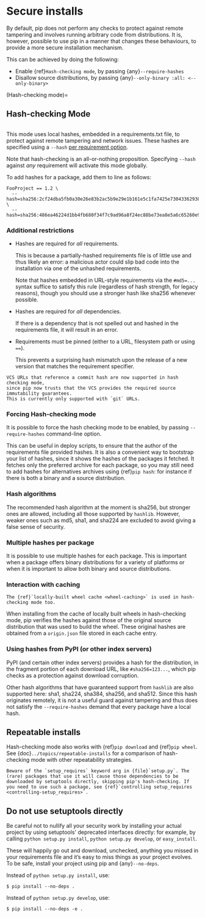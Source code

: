 # Secure installs

By default, pip does not perform any checks to protect against remote tampering and involves running arbitrary code from distributions. It is, however, possible to use pip in a manner that changes these behaviours, to provide a more secure installation mechanism.

This can be achieved by doing the following:

- Enable {ref}`Hash-checking mode`, by passing {any}`--require-hashes`
- Disallow source distributions, by passing {any}`--only-binary :all: <--only-binary>`

(Hash-checking mode)=

## Hash-checking Mode

```{versionadded} 8.0

```

This mode uses local hashes, embedded in a requirements.txt file, to protect against remote tampering and network issues. These hashes are specified using a `--hash` [per requirement option](per-requirement-options).

Note that hash-checking is an all-or-nothing proposition. Specifying `--hash` against _any_ requirement will activate this mode globally.

To add hashes for a package, add them to line as follows:

```
FooProject == 1.2 \
  --hash=sha256:2cf24dba5fb0a30e26e83b2ac5b9e29e1b161e5c1fa7425e73043362938b9824 \
  --hash=sha256:486ea46224d1bb4fb680f34f7c9ad96a8f24ec88be73ea8e5a6c65260e9cb8a7
```

### Additional restrictions

- Hashes are required for _all_ requirements.

  This is because a partially-hashed requirements file is of little use and thus likely an error: a malicious actor could slip bad code into the installation via one of the unhashed requirements.

  Note that hashes embedded in URL-style requirements via the `#md5=...` syntax suffice to satisfy this rule (regardless of hash strength, for legacy reasons), though you should use a stronger hash like sha256 whenever possible.

- Hashes are required for _all_ dependencies.

  If there is a dependency that is not spelled out and hashed in the requirements file, it will result in an error.

- Requirements must be pinned (either to a URL, filesystem path or using `==`).

  This prevents a surprising hash mismatch upon the release of a new version that matches the requirement specifier.

```{versionadded} 23.2
VCS URLs that reference a commit hash are now supported in hash checking mode,
since pip now trusts that the VCS provides the required source immutability guarantees.
This is currently only supported with `git` URLs.
```

### Forcing Hash-checking mode

It is possible to force the hash checking mode to be enabled, by passing `--require-hashes` command-line option.

This can be useful in deploy scripts, to ensure that the author of the requirements file provided hashes. It is also a convenient way to bootstrap your list of hashes, since it shows the hashes of the packages it fetched. It fetches only the preferred archive for each package, so you may still need to add hashes for alternatives archives using {ref}`pip hash`: for instance if there is both a binary and a source distribution.

### Hash algorithms

The recommended hash algorithm at the moment is sha256, but stronger ones are allowed, including all those supported by `hashlib`. However, weaker ones such as md5, sha1, and sha224 are excluded to avoid giving a false sense of security.

### Multiple hashes per package

It is possible to use multiple hashes for each package. This is important when a package offers binary distributions for a variety of platforms or when it is important to allow both binary and source distributions.

### Interaction with caching

```{versionchanged} 23.1
The {ref}`locally-built wheel cache <wheel-caching>` is used in hash-checking mode too.
```

When installing from the cache of locally built wheels in hash-checking mode, pip verifies
the hashes against those of the original source distribution that was used to build the wheel.
These original hashes are obtained from a `origin.json` file stored in each cache entry.

### Using hashes from PyPI (or other index servers)

PyPI (and certain other index servers) provides a hash for the distribution, in the fragment portion of each download URL, like `#sha256=123...`, which pip checks as a protection against download corruption.

Other hash algorithms that have guaranteed support from `hashlib` are also supported here: sha1, sha224, sha384, sha256, and sha512. Since this hash originates remotely, it is not a useful guard against tampering and thus does not satisfy the `--require-hashes` demand that every package have a local hash.

## Repeatable installs

Hash-checking mode also works with {ref}`pip download` and {ref}`pip wheel`. See {doc}`../topics/repeatable-installs` for a comparison of hash-checking mode with other repeatability strategies.

```{warning}
Beware of the `setup_requires` keyword arg in {file}`setup.py`. The (rare) packages that use it will cause those dependencies to be downloaded by setuptools directly, skipping pip's hash-checking. If you need to use such a package, see {ref}`controlling setup_requires <controlling-setup_requires>`.
```

## Do not use setuptools directly

Be careful not to nullify all your security work by installing your actual project by using setuptools' deprecated interfaces directly: for example, by calling `python setup.py install`, `python setup.py develop`, or `easy_install`.

These will happily go out and download, unchecked, anything you missed in your requirements file and it’s easy to miss things as your project evolves. To be safe, install your project using pip and {any}`--no-deps`.

Instead of `python setup.py install`, use:

```{pip-cli}
$ pip install --no-deps .
```

Instead of `python setup.py develop`, use:

```{pip-cli}
$ pip install --no-deps -e .
```
